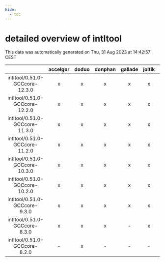 ```yaml
---
hide:
  - toc
---
```


detailed overview of intltool
=============================


This data was automatically generated on Thu, 31 Aug 2023 at 14:42:57 CEST  

| |accelgor|doduo|donphan|gallade|joltik|skitty|swalot|victini|
| :---: | :---: | :---: | :---: | :---: | :---: | :---: | :---: | :---: |
|intltool/0.51.0-GCCcore-12.3.0|x|x|x|x|x|x|x|x|
|intltool/0.51.0-GCCcore-12.2.0|x|x|x|x|x|x|x|x|
|intltool/0.51.0-GCCcore-11.3.0|x|x|x|x|x|x|x|x|
|intltool/0.51.0-GCCcore-11.2.0|x|x|x|x|x|x|x|x|
|intltool/0.51.0-GCCcore-10.3.0|x|x|x|x|x|x|x|x|
|intltool/0.51.0-GCCcore-10.2.0|x|x|x|x|x|x|x|x|
|intltool/0.51.0-GCCcore-9.3.0|x|x|x|x|x|x|x|x|
|intltool/0.51.0-GCCcore-8.3.0|x|x|x|-|x|x|x|x|
|intltool/0.51.0-GCCcore-8.2.0|-|x|-|-|-|-|x|-|
